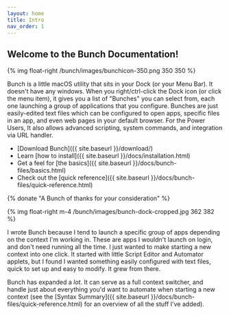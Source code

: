 ```yaml
---
layout: home
title: Intro
nav_order: 1
---
```

## Welcome to the Bunch Documentation!

{% img float-right /bunch/images/bunchicon-350.png 350 350 %}

Bunch is a little macOS utility that sits in your Dock (or your Menu Bar). It doesn't have any windows. When you right/ctrl-click the Dock icon (or click the menu item), it gives you a list of "Bunches" you can select from, each one launching a group of applications that you configure. Bunches are just easily-edited text files which can be configured to open apps, specific files in an app, and even web pages in your default browser. For the Power Users, It also allows advanced scripting, system commands, and integration via URL handler.

- [Download Bunch]({{ site.baseurl }}/download/)
- Learn [how to install]({{ site.baseurl }}/docs/installation.html)
- Get a feel for [the basics]({{ site.baseurl }}/docs/bunch-files/basics.html)
- Check out the [quick reference]({{ site.baseurl }}/docs/bunch-files/quick-reference.html)

{% donate "A Bunch of thanks for your consideration" %}

{% img float-right m-4 /bunch/images/bunch-dock-cropped.jpg 362 382 %}

I wrote Bunch because I tend to launch a specific group of apps depending on the context I'm working in. These are apps I wouldn't launch on login, and don't need running all the time. I just wanted to make starting a new context into one click. It started with little Script Editor and Automator applets, but I found I wanted something easily configured with text files, quick to set up and easy to modify. It grew from there.

Bunch has expanded a _lot_. It can serve as a full context switcher, and handle just about everything you'd want to automate when starting a new context (see the [Syntax Summary]({{ site.baseurl }}/docs/bunch-files/quick-reference.html) for an overview of all the stuff I've added).

